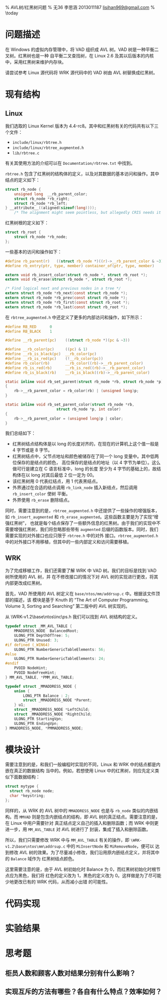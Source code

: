 % AVL树/红黑树问题
% 无36
  李思涵
  2013011187
  <lisihan969@gmail.com>
% \today

# 问题描述

在 Windows 的虚拟内存管理中，将 VAD 组织成 AVL 树。VAD 树是一种平衡二叉树。红黑树也是一种
自平衡二叉查找树，在 Linux 2.6 及其以后版本的内核中，采用红黑树来维护内存块。

请尝试参考 Linux 源代码将 WRK 源代码中的 VAD 树由 AVL 树替换成红黑树。


# 现有结构

## Linux

我们选取的 Linux Kernel 版本为 4.4-rc8。其中和红黑树有关的代码共有以下三个文件：

- `include/linux/rbtree.h`
- `include/linux/rbtree_augmented.h`
- `lib/rbtree.c`

有关其使用方法的介绍可以在 `Documentation/rbtree.txt` 中找到。

`rbtree.h` 包含了红黑树的结构体的定义，以及对其数据的基本访问和操作。其中结点的定义如下：

```c
struct rb_node {
    unsigned long  __rb_parent_color;
    struct rb_node *rb_right;
    struct rb_node *rb_left;
} __attribute__((aligned(sizeof(long))));
    /* The alignment might seem pointless, but allegedly CRIS needs it */
```

红黑树根的定义如下：

```c
struct rb_root {
    struct rb_node *rb_node;
};
```

一些基本的访问和操作如下：

```c
#define rb_parent(r)   ((struct rb_node *)((r)->__rb_parent_color & ~3))
#define rb_entry(ptr, type, member) container_of(ptr, type, member)

extern void rb_insert_color(struct rb_node *, struct rb_root *);
extern void rb_erase(struct rb_node *, struct rb_root *);

/* Find logical next and previous nodes in a tree */
extern struct rb_node *rb_next(const struct rb_node *);
extern struct rb_node *rb_prev(const struct rb_node *);
extern struct rb_node *rb_first(const struct rb_root *);
extern struct rb_node *rb_last(const struct rb_root *);

```

在 `rbtree_augmented.h` 中还定义了更多的内部访问和操作，如下所示：

```c
#define RB_RED      0
#define RB_BLACK    1

#define __rb_parent(pc)    ((struct rb_node *)(pc & ~3))

#define __rb_color(pc)     ((pc) & 1)
#define __rb_is_black(pc)  __rb_color(pc)
#define __rb_is_red(pc)    (!__rb_color(pc))
#define rb_color(rb)       __rb_color((rb)->__rb_parent_color)
#define rb_is_red(rb)      __rb_is_red((rb)->__rb_parent_color)
#define rb_is_black(rb)    __rb_is_black((rb)->__rb_parent_color)

static inline void rb_set_parent(struct rb_node *rb, struct rb_node *p)
{
    rb->__rb_parent_color = rb_color(rb) | (unsigned long)p;
}

static inline void rb_set_parent_color(struct rb_node *rb,
                       struct rb_node *p, int color)
{
    rb->__rb_parent_color = (unsigned long)p | color;
}
```

我们总结如下：

- 红黑树结点结构体是以 long 的长度对齐的，在现在的计算机上这个值一般是 4 字节或是 8 字节。
- 红黑树结点中，父节点地址和颜色被储存在了同一个 long 变量中。其中低两位保存的是结点的颜色，
  高位保存的是结点的地址（以 4 字节为单位）。这么做可行是建立在 C 语言标准中，long 的长度
  至少为 4 字节的基础上的，故结构体在以 long 对其后最低 2 位一定为 00。
- 该红黑树用 0 代表红结点，用 1 代表黑结点。
- 外界通过在合适的结点调用 `rb_link_node` 插入新结点，然后调用 `rb_insert_color` 使树
  平衡。
- 外界使用 `rb_erase` 删除结点。

同时，需要注意到的是，`rbtree_augmented.h` 中还提供了一些操作的增强版本，如
`rb_insert_augmented` 和 `rb_erase_augmented`。这些函数主要是为了实现“增强红黑树”，
也就是每个结点保存了一些额外信息的红黑树。由于我们的实现中不需要增强红黑树，我们将忽略那些带有
`augmented` 后缀的函数版本。同时，我们需要实现的对外接口也应只限于 `rbtree.h` 中的对外
接口。`rbtree_augmented.h` 中的对外接口不用移植，但其中的一些内部定义和访问需要移植。


## WRK

为了完成移植工作，我们还需要了解 WRK 中 VAD 树。我们的目标是找到 VAD 树所使用的 AVL 树，并
在不修改接口的情况下对 AVL 树的实现进行更改，将其内部更改成红黑树。

首先，VAD 所使用的 AVL 树定义在 `base/ntos/mm/addrsup.c` 中。根据该文件顶部的描述，该
模块是基于 Knuth 的 “The Art of Computer Programming, Volume 3, Sorting and Searching” 第二版中的 AVL 树实现的。

从 \WRK-v1.2\base\ntos\inc\ps.h 我们可以找到 AVL 树结构的定义。

```c
typedef struct _MM_AVL_TABLE {
    MMADDRESS_NODE  BalancedRoot;
    ULONG_PTR DepthOfTree: 5;
    ULONG_PTR Unused: 3;
#if defined (_WIN64)
    ULONG_PTR NumberGenericTableElements: 56;
#else
    ULONG_PTR NumberGenericTableElements: 24;
#endif
    PVOID NodeHint;
    PVOID NodeFreeHint;
} MM_AVL_TABLE, *PMM_AVL_TABLE;

typedef struct _MMADDRESS_NODE {
    union {
        LONG_PTR Balance : 2;
        struct _MMADDRESS_NODE *Parent;
    } u1;
    struct _MMADDRESS_NODE *LeftChild;
    struct _MMADDRESS_NODE *RightChild;
    ULONG_PTR StartingVpn;
    ULONG_PTR EndingVpn;
} MMADDRESS_NODE, *PMMADDRESS_NODE;

```

# 模块设计

需要注意到的是，和我们一般编程时实现的不同，Linux 和 WRK 中的结点都是内嵌在真正的数据结构
当中的。例如，若想使用 Linux 中的红黑树，则应先定义类似下面数据结构：

```c
struct mytype {
  struct rb_node node;
  char *keystring;
};
```

同样的，从 WRK 的 AVL 树中的 `MMADDRESS_NODE` 也是与 `rb_node` 类似的内嵌结构。而
`MMVAD` 则是包含内嵌结点的结构，即 AVL 树的真正结点。需要注意的是，在 Linux 中用户需要针对
真正结点定义自己的插入和删除函数；而 WRK 中则更进一步，用 `MM_AVL_TABLE` 对 AVL 树进行了
封装，集成了插入和删除函数。

所以，我们只需要修改 WRK 中与 `MM_AVL_TABLE` 有关的操作，即
`\WRK-v1.2\base\ntos\mm\addrsup.c` 中的 `MiInsertNode` 和 `MiRemoveNode`，便可以
达到修改 AVL 树的效果。为了尽量减小修改，我们沿用原内嵌结点定义，并将其中的 `Balance` 域作为
红黑树结点颜色。

这里需要注意的是，由于 AVL 树初始化时 Balance 为 0，而红黑树初始化时根节点应为黑色，我们将
红色的定义改为 1，黑色的定义改为 0。这样做是为了尽可能少地更改已有的 WRK 代码，从而减小出错
的可能性。


# 代码实现

# 实验结果



# 思考题

##	柜员人数和顾客人数对结果分别有什么影响？

##	实现互斥的方法有哪些？各自有什么特点？效率如何？
